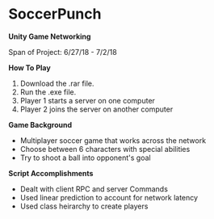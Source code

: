 # SoccerPunch
**Unity Game Networking**

Span of Project: 6/27/18 - 7/2/18

**How To Play**
1. Download the .rar file.
2. Run the .exe file.
3. Player 1 starts a server on one computer
4. Player 2 joins the server on another computer

**Game Background**
- Multiplayer soccer game that works across the network
- Choose between 6 characters with special abilities
- Try to shoot a ball into opponent's goal

**Script Accomplishments**
- Dealt with client RPC and server Commands
- Used linear prediction to account for network latency
- Used class heirarchy to create players
